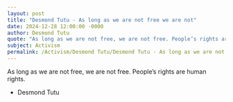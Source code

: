```yaml
---
layout: post
title: "Desmond Tutu - As long as we are not free we are not"
date: 2024-12-28 12:00:00 -0000
author: Desmond Tutu
quote: "As long as we are not free, we are not free. People’s rights are human rights."
subject: Activism
permalink: /Activism/Desmond Tutu/Desmond Tutu - As long as we are not free we are not
---
```


As long as we are not free, we are not free. People’s rights are human rights.

- Desmond Tutu
